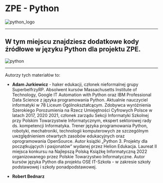 # ZPE - Python

![python_logo](https://www.python.org/static/community_logos/python-powered-w-200x80.png)

----

## W tym miejscu znajdziesz dodatkowe kody źródłowe w języku Python dla projektu ZPE.

![python](https://user-images.githubusercontent.com/11718525/135937807-fd3e0fd2-a31a-47a4-90c6-b0bb1d0704d4.png)

----

Autorzy tych materiałów to:
- **Adam Jurkiewicz** - haker edukacji, członek nieformalnej grupy SuperbelfrzyRP. Absolwent kursów Massachusetts Institute of Technology, Google IT Automation with Python oraz IBM Professional Data Science z języka programowania Python. Aktualnie nauczyciel informatyki w 78 Liceum Ogólnokształcącym.
Zdobywca wyróżnienia Szerokiego Porozumienia na Rzecz Umiejętności Cyfrowych Polsce w latach 2017, 2020 2021, członek zarządu Sekcji Informatyki Szkolnej przy Polskim Towarzystwie Informatycznym, ekspert sektorowej rady ds. kompetencji Informatyka. Trener języka programowania Python, robotyki, mechatroniki, technologii komputerowych ze szczególnym uwzględnieniem otwartych zasobów edukacyjnych oraz oprogramowania OpenSource. 
Autor książki „Python 3. Projekty dla początkujących i pasjonatów” wydanej przez Helion Edukacja. Laureat II miejsca konkursu na Najlepszą Polską Książkę Informatyczną 2022 organizowanego przez Polskie Towarzystwo Informatyczne.
Autor kursów języka Python dla projektu OSE IT-Szkoła - w zakresie szkoły podstawowej i szkoły ponadpodstawowej.

- **Robert Bednarz**
